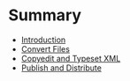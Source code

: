 # Summary

* [Introduction](.)
* [Convert Files](./convert)
* [Copyedit and Typeset XML](./edit)
* [Publish and Distribute](./publish)